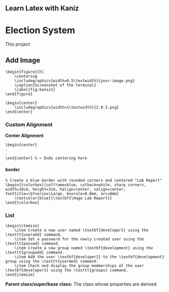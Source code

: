 ## Learn Latex with Kaniz
# Election System
This project
## Add Image

```
\begin{figure}[h]
    \centering
    \includegraphics[width=0.5\textwidth]{your-image.png}
    \caption{Screenshot of the terminal}
    \label{fig:kaniz1}
\end{figure}

```

```
\begin{center}
    \includegraphics[width=1\textwidth]{2.0.5.png}
\end{center}
```

### Custom Alignment

**Center Alignment**

```
\begin{center}
.
.
\end{center} % ← Ends centering here

```

#### border

```
% Create a blue border with rounded corners and centered "Lab Report"
\begin{tcolorbox}[colframe=blue, colback=white, sharp corners, width=10cm, height=3cm, halign=center, valign=center, fonttitle=\bfseries\Large, boxrule=0.8mm, arc=8mm]
    \textcolor{blue}{\textbf{\Huge Lab Report}}
\end{tcolorbox}
```

### List

```
\begin{itemize}
    \item Create a new user named \textbf{developer1} using the \texttt{useradd} command.
    \item Set a password for the newly created user using the \texttt{passwd} command.
    \item Create a new group named \textbf{development} using the \texttt{groupadd} command.
    \item Add the user \textbf{developer1} to the \textbf{development} group using the \texttt{usermod} command.
    \item Check and display the group memberships of the user \textbf{developer1} using the \texttt{groups} command.
\end{itemize}
```

**Parent class/super/base class:** The class whose properties are derived.
